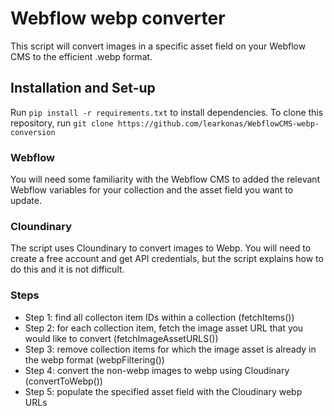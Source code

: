 # Webflow webp converter
This script will convert images in a specific asset field on your Webflow CMS to the efficient .webp format.
## Installation and Set-up
Run `pip install -r requirements.txt` to install dependencies.
To clone this repository, run `git clone https://github.com/learkonas/WebflowCMS-webp-conversion`
### Webflow
You will need some familiarity with the Webflow CMS to added the relevant Webflow variables for your collection and the asset field you want to update.
### Cloundinary
The script uses Cloundinary to convert images to Webp. You will need to create a free account and get API credentials, but the script explains how to do this and it is not difficult.
### Steps
- Step 1: find all collecton item IDs within a collection (fetchItems())
- Step 2: for each collection item, fetch the image asset URL that you would like to convert (fetchImageAssetURLS())
- Step 3: remove collection items for which the image asset is already in the webp format (webpFiltering())
- Step 4: convert the non-webp images to webp using Cloudinary (convertToWebp())
- Step 5: populate the specified asset field with the Cloudinary webp URLs

